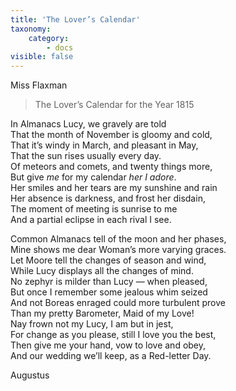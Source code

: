 ```yaml
---
title: 'The Lover’s Calendar'
taxonomy:
    category:
        - docs
visible: false
---
```


<div class="author">Miss Flaxman</div>

> The Lover’s Calendar for the Year 1815

In Almanacs Lucy, we gravely are told  
That the month of November is gloomy and cold,  
That it’s windy in March, and pleasant in May,  
That the sun rises usually every day.  
Of meteors and comets, and twenty things more,  
But give *me* for my calendar *her I adore*.  
Her smiles and her tears are my sunshine and rain  
Her absence is darkness, and frost her disdain,  
The moment of meeting is sunrise to me  
And a partial eclipse in each rival I see.

Common Almanacs tell of the moon and her phases,  
Mine shows me dear Woman’s more varying graces.  
Let Moore tell the changes of season and wind,  
While Lucy displays all the changes of mind.  
No zephyr is milder than Lucy — when pleased,  
But once I remember some jealous whim seized  
And not Boreas enraged could more turbulent prove  
Than my pretty Barometer, Maid of my Love!  
Nay frown not my Lucy, I am but in jest,  
For change as you please, still I love you the best,  
Then give me your hand, vow to love and obey,  
And our wedding we’ll keep, as a Red-letter Day.

Augustus